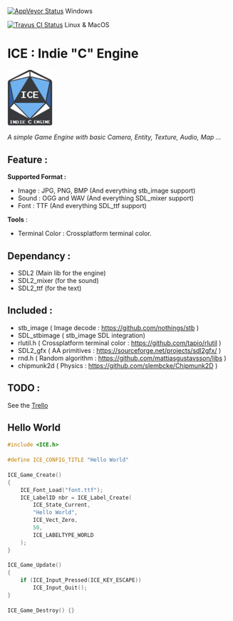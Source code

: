 [![AppVeyor Status](https://ci.appveyor.com/api/projects/status/403d2539ebdvglj7?svg=true)](https://ci.appveyor.com/project/coldragon/ice) Windows

[![Travus CI Status](https://travis-ci.org/Coldragon/ICE.svg?branch=master)](https://travis-ci.org/Coldragon/ICE) Linux & MacOS 

# ICE : Indie "C" Engine
<img alt="ICE Logo" src="logo/logo_hq.png" width=20% height=20%> 

_A simple Game Engine with basic Camera, Entity, Texture, Audio, Map ..._
	
## Feature :

**Supported Format :** 

- Image : JPG, PNG, BMP (And everything stb_image support)
- Sound : OGG and WAV (And everything SDL_mixer support)
- Font  : TTF (And everything SDL_ttf support)

**Tools** :

- Terminal Color : Crossplatform terminal color.

## Dependancy : 

- SDL2 (Main lib for the engine)  
- SDL2_mixer (for the sound)   
- SDL2_ttf (for the text)   

## Included : 

- stb_image ( Image decode : https://github.com/nothings/stb )
- SDL_stbimage ( stb_image SDL integration)
- rlutil.h ( Crossplatform terminal color : https://github.com/tapio/rlutil )
- SDL2_gfx ( AA primitives : https://sourceforge.net/projects/sdl2gfx/ )
- rnd.h ( Random algorithm : https://github.com/mattiasgustavsson/libs )
- chipmunk2d ( Physics : https://github.com/slembcke/Chipmunk2D )

## TODO :
See the	[Trello](https://trello.com/b/HOWcrZRM/ice/)

## Hello World

```c
#include <ICE.h>

#define ICE_CONFIG_TITLE "Hello World"

ICE_Game_Create()
{
	ICE_Font_Load("font.ttf");
	ICE_LabelID nbr = ICE_Label_Create(
		ICE_State_Current, 
		"Hello World",
		ICE_Vect_Zero,
		50, 
		ICE_LABELTYPE_WORLD
	);
}

ICE_Game_Update()
{
	if (ICE_Input_Pressed(ICE_KEY_ESCAPE)) 
		ICE_Input_Quit();
}

ICE_Game_Destroy() {}
```
